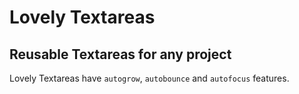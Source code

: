 # Lovely Textareas

## Reusable Textareas for any project

Lovely Textareas have `autogrow`, `autobounce` and `autofocus` features. 
